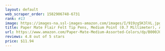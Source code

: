 ```yaml
---
layout: default 
﻿web_scraper_order: 1582906748-6731
rank: #13
image: https://images-na.ssl-images-amazon.com/images/I/919zg5K3lVL.jpg
title: Paper Mate Flair Felt Tip Pens, Medium Point (0.7 Millimeter), Assorted Colors, 12 Count
url: https://www.amazon.com/Paper-Mate-Medium-Assorted-Colors/dp/B000J09CO6/ref=zg_mw_office-products_13?_encoding=UTF8&psc=1&refRID=P0ECJQ11PPCC8ZJ2K329
reviews: 4.8 out of 5 stars
price: $11.94 
---
```

